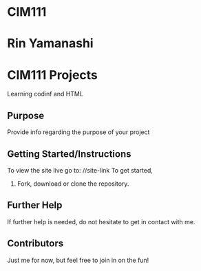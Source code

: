 # CIM111
# Rin Yamanashi
# CIM111 Projects
   Learning codinf and HTML
## Purpose
   Provide info regarding the purpose of your project
## Getting Started/Instructions
   To view the site live go to: //site-link
To get started,
   1. Fork, download or clone the repository.
## Further Help
   If further help is needed, do not hesitate to get in contact with me. 
## Contributors
   Just me for now, but feel free to join in on the fun!
